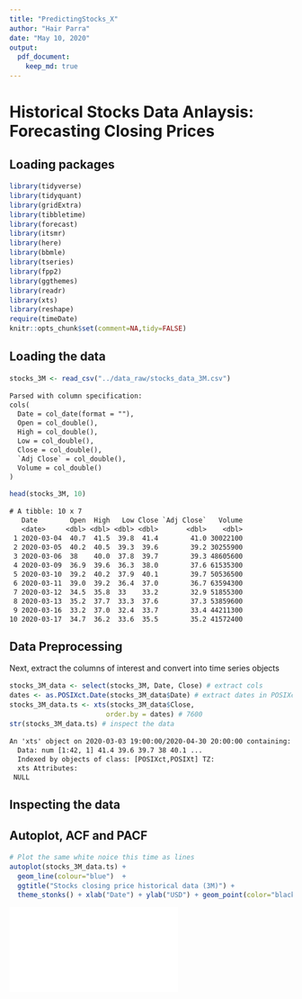 ```yaml
---
title: "PredictingStocks_X"
author: "Hair Parra"
date: "May 10, 2020"
output: 
  pdf_document: 
    keep_md: true 
---
```




#  Historical Stocks Data Anlaysis: Forecasting Closing Prices

## Loading packages


```r
library(tidyverse)
library(tidyquant)
library(gridExtra)
library(tibbletime)
library(forecast)
library(itsmr)
library(here)
library(bbmle)
library(tseries)
library(fpp2)
library(ggthemes)
library(readr)
library(xts)
library(reshape)
require(timeDate)
knitr::opts_chunk$set(comment=NA,tidy=FALSE)
```



## Loading the data 


```r
stocks_3M <- read_csv("../data_raw/stocks_data_3M.csv")
```

```
Parsed with column specification:
cols(
  Date = col_date(format = ""),
  Open = col_double(),
  High = col_double(),
  Low = col_double(),
  Close = col_double(),
  `Adj Close` = col_double(),
  Volume = col_double()
)
```

```r
head(stocks_3M, 10)
```

```
# A tibble: 10 x 7
   Date        Open  High   Low Close `Adj Close`   Volume
   <date>     <dbl> <dbl> <dbl> <dbl>       <dbl>    <dbl>
 1 2020-03-04  40.7  41.5  39.8  41.4        41.0 30022100
 2 2020-03-05  40.2  40.5  39.3  39.6        39.2 30255900
 3 2020-03-06  38    40.0  37.8  39.7        39.3 48605600
 4 2020-03-09  36.9  39.6  36.3  38.0        37.6 61535300
 5 2020-03-10  39.2  40.2  37.9  40.1        39.7 50536500
 6 2020-03-11  39.0  39.2  36.4  37.0        36.7 63594300
 7 2020-03-12  34.5  35.8  33    33.2        32.9 51855300
 8 2020-03-13  35.2  37.7  33.3  37.6        37.3 53859600
 9 2020-03-16  33.2  37.0  32.4  33.7        33.4 44211300
10 2020-03-17  34.7  36.2  33.6  35.5        35.2 41572400
```

## Data Preprocessing

Next, extract the columns of interest and convert into time series objects


```r
stocks_3M_data <- select(stocks_3M, Date, Close) # extract cols 
dates <- as.POSIXct.Date(stocks_3M_data$Date) # extract dates in POSIXct format
stocks_3M_data.ts <- xts(stocks_3M_data$Close, 
                        order.by = dates) # 7600
str(stocks_3M_data.ts) # inspect the data
```

```
An 'xts' object on 2020-03-03 19:00:00/2020-04-30 20:00:00 containing:
  Data: num [1:42, 1] 41.4 39.6 39.7 38 40.1 ...
  Indexed by objects of class: [POSIXct,POSIXt] TZ: 
  xts Attributes:  
 NULL
```

## Inspecting the data


## Autoplot, ACF and PACF


```r
# Plot the same white noice this time as lines  
autoplot(stocks_3M_data.ts) + 
  geom_line(colour="blue")  +
  ggtitle("Stocks closing price historical data (3M)") + 
  theme_stonks() + xlab("Date") + ylab("USD") + geom_point(color="black")
```

![](../img/unnamed-chunk-4-1.pdf)<!-- --> 













